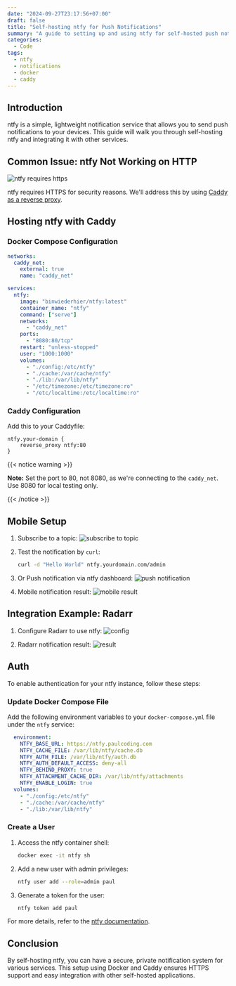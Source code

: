 ```yaml
---
date: "2024-09-27T23:17:56+07:00"
draft: false
title: "Self-hosting ntfy for Push Notifications"
summary: "A guide to setting up and using ntfy for self-hosted push notifications"
categories:
  - Code
tags:
  - ntfy
  - notifications
  - docker
  - caddy
---
```


## Introduction

ntfy is a simple, lightweight notification service that allows you to send push notifications to your devices. This guide will walk you through self-hosting ntfy and integrating it with other services.

## Common Issue: ntfy Not Working on HTTP

![ntfy requires https](./nttf-requires-https.png)

ntfy requires HTTPS for security reasons. We'll address this by using [Caddy as a reverse proxy](/posts/host-your-saas-with-caddy/).

## Hosting ntfy with Caddy

### Docker Compose Configuration

```yaml
networks:
  caddy_net:
    external: true
    name: "caddy_net"

services:
  ntfy:
    image: "binwiederhier/ntfy:latest"
    container_name: "ntfy"
    command: ["serve"]
    networks:
      - "caddy_net"
    ports:
      - "8080:80/tcp"
    restart: "unless-stopped"
    user: "1000:1000"
    volumes:
      - "./config:/etc/ntfy"
      - "./cache:/var/cache/ntfy"
      - "./lib:/var/lib/ntfy"
      - "/etc/timezone:/etc/timezone:ro"
      - "/etc/localtime:/etc/localtime:ro"
```

### Caddy Configuration

Add this to your Caddyfile:

```caddyfile
ntfy.your-domain {
    reverse_proxy ntfy:80
}
```

{{< notice warning >}}

**Note:** Set the port to 80, not 8080, as we're connecting to the `caddy_net`. Use 8080 for local testing only.

{{< /notice >}}

## Mobile Setup

1. Subscribe to a topic:
   ![subscribe to topic](./mobile-subscribe-topic.png)

2. Test the notification by `curl`:

   ```sh
   curl -d "Hello World" ntfy.yourdomain.com/admin
   ```

3. Or Push notification via ntfy dashboard:
   ![push notification](./push-notification.png)

4. Mobile notification result:
   ![mobile result](./notification-result.png)

## Integration Example: Radarr

1. Configure Radarr to use ntfy:
   ![config](radarr-ntfy.png)

2. Radarr notification result:
   ![result](radarr-ntfy-result.png)

## Auth

To enable authentication for your ntfy instance, follow these steps:

### Update Docker Compose File

Add the following environment variables to your `docker-compose.yml` file under the `ntfy` service:

```yaml
  environment:
    NTFY_BASE_URL: https://ntfy.paulcoding.com
    NTFY_CACHE_FILE: /var/lib/ntfy/cache.db
    NTFY_AUTH_FILE: /var/lib/ntfy/auth.db
    NTFY_AUTH_DEFAULT_ACCESS: deny-all
    NTFY_BEHIND_PROXY: true
    NTFY_ATTACHMENT_CACHE_DIR: /var/lib/ntfy/attachments
    NTFY_ENABLE_LOGIN: true
  volumes:
    - "./config:/etc/ntfy"
    - "./cache:/var/cache/ntfy"
    - "./lib:/var/lib/ntfy"
```

### Create a User

1. Access the ntfy container shell:

   ```sh
   docker exec -it ntfy sh
   ```

2. Add a new user with admin privileges:

   ```sh
   ntfy user add --role=admin paul
   ```

3. Generate a token for the user:

   ```sh
   ntfy token add paul
   ```

For more details, refer to the [ntfy documentation](https://docs.ntfy.sh/config/#example-private-instance).

## Conclusion

By self-hosting ntfy, you can have a secure, private notification system for various services. This setup using Docker and Caddy ensures HTTPS support and easy integration with other self-hosted applications.
